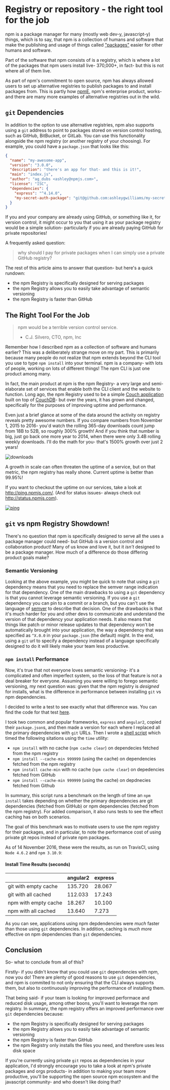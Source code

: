 # Registry or repository - the right tool for the job

npm is a package manager for many (mostly web dev-y, javascript-y) things, which is
to say, that npm is a collection of humans and software that make the publishing and
usage of things called ["packages"](https://docs.npmjs.com/how-npm-works/packages)
easier for other humans and software.

Part of the software that npm consists of is a registry, which is where a lot of the
packages that npm users install live- 370,000+, in fact- but this is not where all of 
them live.

As part of npm's commitment to open source, npm has always allowed users to set up
alternative registries to publish packages to and install packages from. This is 
partly how [npmE](https://www.npmjs.com/enterprise), npm's enterprise product, works-
and there are many more examples of alternative registries out in the wild.

## `git` Dependencies

In addition to the option to use alternative registries, npm also supports using a
`git` address to point to packages stored on version control hosting, such as GitHub,
BitBucket, or GitLab. You can use this functionality alongside the npm registry (or
another registry of your choosing). For example, you could have a `package.json` that
looks like this:

```json
{
  "name": "my-awesome-app",
  "version": "3.0.0",
  "description": "there's an app for that- and this is it!",
  "main": "index.js",
  "author": "ag_dubs <ashley@npmjs.com>",
  "license": "ISC",
  "dependencies": {
    "express": "^4.14.0",
    "my-secret-auth-package": "git@github.com:ashleygwilliams/my-secret-auth-package.git"
  }
}
```

If you and your company are already using GitHub, or something like it, for version
control, it might occur to you that using it as your package registry would be a 
simple solution- particularly if you are already paying GitHub for private repositories!

A frequently asked question:

> why should I pay for private packages when I can simply use a private GitHub registry?

The rest of this article aims to answer that question- but here's a quick rundown:

- the npm Registry is specifically designed for serving packages
- the npm Registry allows you to easily take advantage of semantic versioning
- the npm Registry is faster than GitHub

## The Right Tool For the Job

> npm would be a terrible version control service.
> - C.J. Silvero, CTO, npm, Inc

Remember how I described npm as a collection of software and humans earlier? This was a 
deliberately strange move on my part. This is primarily because many people do not realize
that npm extends beyond the CLI tool you use to type `npm install` into your terminal.
npm is a company- with lots of people, working on lots of different things! The npm CLI is
just one product among many.

In fact, the main product at npm is the npm Registry- a very large and semi-elaborate set
of services that enable both the CLI client and the website to function. Long ago, the npm
Registry used to be a simple [Couch application](https://github.com/npm/npm-registry-couchapp)
built on top of [CouchDB](http://couchdb.apache.org/)- but over the years, it has grown and
changed, specifically for the purposes of improving uptime and performance.

Even just a brief glance at some of the data around the activity on registry reveals
pretty awesome numbers. If you compare numbers from November 1, 2015 to 2016- you'd watch
the rolling 365-day downloads count jump from 18B to 52B, so roughly 300% growth! And if you
think that number is big, just go back one more year to 2014, when there were only 3.4B
rolling weekly downloads. I'll do the math for you- that's 1500% growth over just 2 years!

![downloads](assets/downloads.png)

A growth in scale can often threaten the uptime of a service, but on that metric, the npm
registry has really shone. Current uptime is better than 99.95%!

If you want to checkout the uptime on our services, take a look at http://ping.npmjs.com/.
(And for status issues- always check out http://status.npmjs.com).

[![ping](assets/reliable.png)](http://ping.npmjs.com/)

## `git` vs npm Registry Showdown!

There's no question that npm is specifically designed to serve all the uses a package
manager could need- but GitHub is a version control and collaboration product! Many of us
know and love it, but it *isn't* designed to be a package manager. How much of a
difference do those differing product goals make? 

### Semantic Versioning

Looking at the above example, you might be quick to note that using a `git` dependency means
that you need to replace the semver range indication for that dependency. One of the main
drawbacks to using a `git` dependency is that you cannot leverage semantic versioning. If you
use a `git` dependency you can pin to a commit or a branch, but you can't use the language
of [semver](http://semver.org/) to describe that decision. One of the drawbacks is that it's
much harder for you and other devs to communicate and understand the version of that
dependency your application needs. It also means that things like patch or minor release
updates to that dependency won't be automatically brought into your application, the way a
dependency that was specified as `^X.0.0` in your `package.json` (the default) might. In the end,
using a `git` url to specify a dependency instead of a language specifically designed to do it 
will likely make your team less productive.

### `npm install` Performance

Now, it's true that not everyone loves semantic versioning- it's a complicated and often
imperfect system, so the loss of that feature is not a deal breaker for everyone. Assuming
you were willing to forego semantic versioning, my next question was: given that the npm
registry is *designed* for installs, what is the difference in performance between installing
`git` vs npm dependencies.

I decided to write a test to see exactly what that difference was. You can find the code for
that test [here](https://github.com/ashleygwilliams/npm-git-benchmark). 

I took two common and popular frameworks, `express` and `angular2`, copied their
`package.json`s, and then made a version for each where I replaced all the primary
dependencies with `git` URLs. Then I wrote a [shell script](https://github.com/ashleygwilliams/npm-git-benchmark/blob/432e434a61b1f8b44172223d3173a7cf78e8246b/benchmark.sh) which timed the following
sitations using the `time` utility:

- `npm install` with no cache (`npm cache clear`) on dependecies fetched from the npm registry
- `npm install --cache-min 999999` (using the cache) on dependencies fetched from the npm registry
- `npm install cache-min` with no cache (`npm cache clear`) on depedencies fetched from GitHub
- `npm install --cache-min 999999` (using the cache) on depdnecies fetched from Github 

In summary, this script runs a benchmark on the length of time an `npm install` takes depending
on whether the primary dependencies are git dependencies (fetched from GitHub) or
npm dependencies (fetched from the npm registry). For added comparison, it also runs
tests to see the effect caching has on both scenarios.

The goal of this benchmark was to motivate users to use the npm registry for their
packages, and in particular, to note the performance cost of using private git repos
instead of private npm packages.

As of 14 November 2016, these were the results, as run on TravisCI, using `Node 4.6.2`
and `npm 3.10.9`:

#### Install Time Results (seconds)

|                      | angular2 | express |
|----------------------|----------|---------|
| git with empty cache | 135.720  | 28.067  |
| git with all cached  | 112.033  | 17.243  |
| npm with empty cache | 18.267   | 10.100  |
| npm with all cached  | 13.640   | 7.273   |

As you can see, applications using npm depdendencies were *much* faster than those using
`git` dependencies. In addition, caching is *much more* effective on npm dependencies
than `git` dependencies.

## Conclusion

So- what to conclude from all of this?

Firstly- if you didn't know that you could use `git` dependencies with npm, now you do! There
are plenty of good reasons to use `git` dependencies, and npm is commited to not only ensuring
that the CLI always supports them, but also to continuously improving the performance of 
installing them.

That being said- if your team is looking for improved performace and reduced disk usage, among
other boons, you'll want to leverage the npm registry. In summary, the npm registry offers
an improved performance over `git` dependencies because: 

- the npm Registry is specifically designed for serving packages
- the npm Registry allows you to easily take advantage of semantic versioning
- the npm Registry is faster than GitHub
- the npm Registry only installs the files you need, and therefore uses less disk space

If you're currently using private `git` repos as dependencies in your application, I'd strongly
encourage you to take a look at npm's private packages and orgs products- in addition to making
your team more productive, you'll be supporting the open source npm ecosystem and the
javascript community- and who doesn't like doing that?

